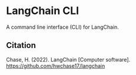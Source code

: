 # LangChain CLI

A command line interface (CLI) for LangChain.




## Citation

Chase, H. (2022). LangChain [Computer software]. https://github.com/hwchase17/langchain
